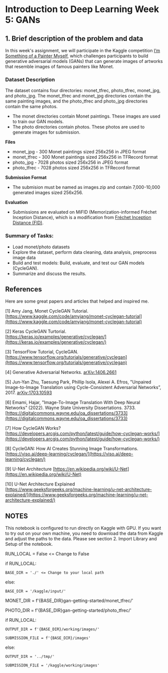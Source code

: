 # Introduction to Deep Learning Week 5: GANs

## 1. Brief description of the problem and data

In this week's assignment, we will participate in the Kaggle competition [I’m Something of a Painter Myself](https://www.kaggle.com/competitions/gan-getting-started), which challenges participants to build generative adversarial models (GANs) that can generate images of artworks that resemble images of famous painters like Monet.

### Dataset Description
The dataset contains four directories: monet_tfrec, photo_tfrec, monet_jpg, and photo_jpg. The monet_tfrec and monet_jpg directories contain the same painting images, and the photo_tfrec and photo_jpg directories contain the same photos.

- The monet directories contain Monet paintings. These images are used to train our GAN models.
- The photo directories contain photos. These photos are used to generate images for submission.

**Files**
- monet_jpg - 300 Monet paintings sized 256x256 in JPEG format
- monet_tfrec - 300 Monet paintings sized 256x256 in TFRecord format
- photo_jpg - 7028 photos sized 256x256 in JPEG format
- photo_tfrec - 7028 photos sized 256x256 in TFRecord format

**Submission Format**
- The submision must be named as images.zip and contain 7,000-10,000 generated images sized 256x256.

**Evaluation**
- Submissions are evaluated on MiFID (Memorization-informed Fréchet Inception Distance), which is a modification from [Fréchet Inception Distance (FID)](https://arxiv.org/abs/1706.08500).

### Summary of Tasks:
- Load monet/photo datasets
- Explore the dataset, perform data cleaning, data analysis, preprocess image data
- Build and test models: Build, evaluate, and test our GAN models (CycleGAN). 
- Summarize and discuss the results.

## References

Here are some great papers and articles that helped and inspired me.

[1] Amy Jang, Monet CycleGAN Tutorial. [https://www.kaggle.com/code/amyjang/monet-cyclegan-tutorial](https://www.kaggle.com/code/amyjang/monet-cyclegan-tutorial)

[2] Keras CycleGAN Turtorial. [https://keras.io/examples/generative/cyclegan/](https://keras.io/examples/generative/cyclegan/)

[3] TensorFlow Tutorial, CycleGAN. [https://www.tensorflow.org/tutorials/generative/cyclegan](https://www.tensorflow.org/tutorials/generative/cyclegan)

[4] Generative Adversarial Networks. [arXiv:1406.2661](https://arxiv.org/abs/1406.2661)

[5] Jun-Yan Zhu, Taesung Park, Phillip Isola, Alexei A. Efros, "Unpaired Image-to-Image Translation using Cycle-Consistent Adversarial Networks”, 2017. [arXiv:1703.10593](https://arxiv.org/abs/1703.10593)

[6] Emami, Hajar, "Image-To-Image Translation With Deep Neural Networks" (2022). Wayne State University Dissertations. 3733.
[https://digitalcommons.wayne.edu/oa_dissertations/3733](https://digitalcommons.wayne.edu/oa_dissertations/3733)

[7] How CycleGAN Works? [https://developers.arcgis.com/python/latest/guide/how-cyclegan-works/](https://developers.arcgis.com/python/latest/guide/how-cyclegan-works/)

[8] CycleGAN: How AI Creates Stunning Image Transformations. [https://viso.ai/deep-learning/cyclegan/](https://viso.ai/deep-learning/cyclegan/)

[9] U-Net Architecture [https://en.wikipedia.org/wiki/U-Net](https://en.wikipedia.org/wiki/U-Net)

[10] U-Net Architecture Explained [https://www.geeksforgeeks.org/machine-learning/u-net-architecture-explained/](https://www.geeksforgeeks.org/machine-learning/u-net-architecture-explained/)

## NOTES

This notebook is configured to run directly on Kaggle with GPU. If you want to try out on your own machine, you need to download the data from Kaggle and adjust the paths to the data. Please see section 2. Import Library and Setup of the notebook.

RUN_LOCAL = False <= Change to False

if RUN_LOCAL:

    BASE_DIR = './' <= Change to your local path

else:

    BASE_DIR = '/kaggle/input/'

MONET_DIR = f'{BASE_DIR}gan-getting-started/monet_tfrec/'

PHOTO_DIR = f'{BASE_DIR}gan-getting-started/photo_tfrec/'

if RUN_LOCAL:

    OUTPUT_DIR = f'{BASE_DIR}/working/images/'

    SUBMISSION_FILE = f'{BASE_DIR}/images'

else:

    OUTPUT_DIR = '../tmp/'

    SUBMISSION_FILE = '/kaggle/working/images'

